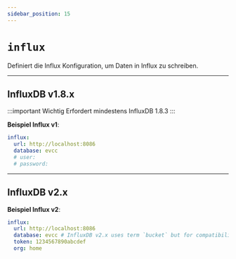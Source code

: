 ```yaml
---
sidebar_position: 15
---
```


# `influx`

Definiert die Influx Konfiguration, um Daten in Influx zu schreiben.

---

## InfluxDB v1.8.x

:::important Wichtig
Erfordert mindestens InfluxDB 1.8.3
:::

**Beispiel Influx v1**:

```yaml
influx:
  url: http://localhost:8086
  database: evcc
  # user:
  # password:
```

---

## InfluxDB v2.x

**Beispiel Influx v2**:

```yaml
influx:
  url: http://localhost:8086
  database: evcc # InfluxDB v2.x uses term `bucket` but for compatibility still named `database` here
  token: 1234567890abcdef
  org: home
```
